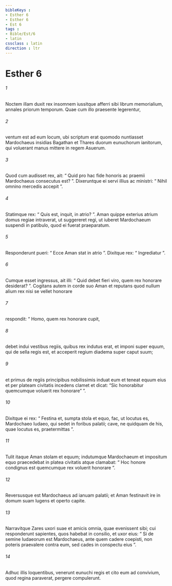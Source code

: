 ```yaml
---
bibleKeys : 
- Esther 6
- Esther 6
- Est 6
tags : 
- Bible/Est/6
- latin
cssclass : latin
direction : ltr
---
```


# Esther 6

###### 1
Noctem illam duxit rex insomnem iussitque afferri sibi librum memorialium, annales priorum temporum. Quae cum illo praesente legerentur, 
###### 2
ventum est ad eum locum, ubi scriptum erat quomodo nuntiasset Mardochaeus insidias Bagathan et Thares duorum eunuchorum ianitorum, qui voluerant manus mittere in regem Asuerum.
###### 3
Quod cum audisset rex, ait: “ Quid pro hac fide honoris ac praemii Mardochaeus consecutus est? ”. Dixeruntque ei servi illius ac ministri: “ Nihil omnino mercedis accepit ”. 
###### 4
Statimque rex: “ Quis est, inquit, in atrio? ”. Aman quippe exterius atrium domus regiae intraverat, ut suggereret regi, ut iuberet Mardochaeum suspendi in patibulo, quod ei fuerat praeparatum. 
###### 5
Responderunt pueri: “ Ecce Aman stat in atrio ”. Dixitque rex: “ Ingrediatur ”.
###### 6
Cumque esset ingressus, ait illi: “ Quid debet fieri viro, quem rex honorare desiderat? ”. Cogitans autem in corde suo Aman et reputans quod nullum alium rex nisi se vellet honorare 
###### 7
respondit: “ Homo, quem rex honorare cupit, 
###### 8
debet indui vestibus regiis, quibus rex indutus erat, et imponi super equum, qui de sella regis est, et acceperit regium diadema super caput suum; 
###### 9
et primus de regiis principibus nobilissimis induat eum et teneat equum eius et per plateam civitatis incedens clamet et dicat: “Sic honorabitur quemcumque voluerit rex honorare” ”.
###### 10
Dixitque ei rex: “ Festina et, sumpta stola et equo, fac, ut locutus es, Mardochaeo Iudaeo, qui sedet in foribus palatii; cave, ne quidquam de his, quae locutus es, praetermittas ”. 
###### 11
Tulit itaque Aman stolam et equum; indutumque Mardochaeum et impositum equo praecedebat in platea civitatis atque clamabat: “ Hoc honore condignus est quemcumque rex voluerit honorare ”.
###### 12
Reversusque est Mardochaeus ad ianuam palatii; et Aman festinavit ire in domum suam lugens et operto capite. 
###### 13
Narravitque Zares uxori suae et amicis omnia, quae evenissent sibi; cui responderunt sapientes, quos habebat in consilio, et uxor eius: “ Si de semine Iudaeorum est Mardochaeus, ante quem cadere coepisti, non poteris praevalere contra eum, sed cades in conspectu eius ”. 
###### 14
Adhuc illis loquentibus, venerunt eunuchi regis et cito eum ad convivium, quod regina paraverat, pergere compulerunt.
